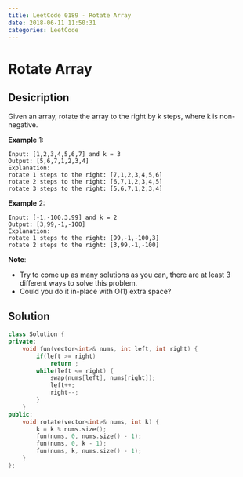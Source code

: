 ```yaml
---
title: LeetCode 0189 - Rotate Array
date: 2018-06-11 11:50:31
categories: LeetCode
---
```

# Rotate Array

<!--more-->

## Desicription

Given an array, rotate the array to the right by k steps, where k is non-negative.

**Example** 1:

```
Input: [1,2,3,4,5,6,7] and k = 3
Output: [5,6,7,1,2,3,4]
Explanation:
rotate 1 steps to the right: [7,1,2,3,4,5,6]
rotate 2 steps to the right: [6,7,1,2,3,4,5]
rotate 3 steps to the right: [5,6,7,1,2,3,4]
```

**Example** 2:

```
Input: [-1,-100,3,99] and k = 2
Output: [3,99,-1,-100]
Explanation: 
rotate 1 steps to the right: [99,-1,-100,3]
rotate 2 steps to the right: [3,99,-1,-100]
```

**Note**:

- Try to come up as many solutions as you can, there are at least 3 different ways to solve this problem.
- Could you do it in-place with O(1) extra space?

## Solution

```cpp
class Solution {
private:
    void fun(vector<int>& nums, int left, int right) {
        if(left >= right)
            return ;
        while(left <= right) {
            swap(nums[left], nums[right]);
            left++;
            right--;
        }
    }
public:
    void rotate(vector<int>& nums, int k) {
        k = k % nums.size();
        fun(nums, 0, nums.size() - 1);
        fun(nums, 0, k - 1);
        fun(nums, k, nums.size() - 1);
    }
};
```
